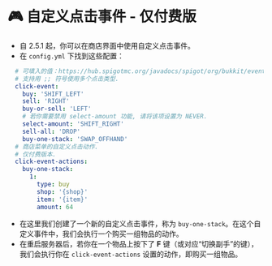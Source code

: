 # 🎮 自定义点击事件 - 仅付费版

* 自 2.5.1 起，你可以在商店界面中使用自定义点击事件。
* 在 `config.yml` 下找到这些配置：

``` YAML
  # 可填入的值：https://hub.spigotmc.org/javadocs/spigot/org/bukkit/event/inventory/ClickType.htm
  # 支持用 ;; 符号使用多个点击类型.
  click-event:
    buy: 'SHIFT_LEFT'
    sell: 'RIGHT'
    buy-or-sell: 'LEFT'
    # 若你需要禁用 select-amount 功能, 请将该项设置为 NEVER.
    select-amount: 'SHIFT_RIGHT'
    sell-all: 'DROP'
    buy-one-stack: 'SWAP_OFFHAND'
  # 商店菜单的自定义点击动作.
  # 仅付费版本.
  click-event-actions:
    buy-one-stack:
      1:
        type: buy
        shop: '{shop}'
        item: '{item}'
        amount: 64
```

* 在这里我们创建了一个新的自定义点击事件，称为 `buy-one-stack`。在这个自定义事件中，我们会执行一个购买一组物品的动作。
* 在重启服务器后，若你在一个物品上按下了 **F** 键（或对应“切换副手”的键），我们会执行你在 `click-event-actions` 设置的动作，即购买一组物品。